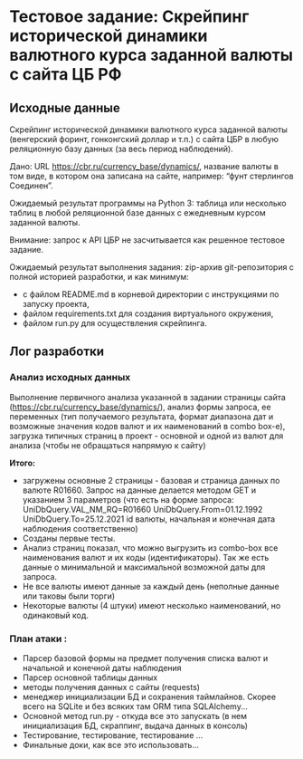# Тестовое задание: Скрейпинг исторической динамики валютного курса заданной валюты с сайта ЦБ РФ

## Исходные данные

Скрейпинг исторической динамики валютного курса заданной валюты (венгерский форинт, гонконгский доллар и т.п.) с сайта ЦБР в любую реляционную базу данных (за весь период наблюдений).

Дано: URL https://cbr.ru/currency_base/dynamics/, название валюты в том виде, в котором она записана на сайте, например: “фунт стерлингов Соединен”.

Ожидаемый результат программы на Python 3: таблица или несколько таблиц в любой реляционной базе данных с ежедневным курсом заданной валюты.

Внимание: запрос к API ЦБР не засчитывается как решенное тестовое задание.

Ожидаемый результат выполнения задания: zip-архив git-репозитория с полной историей разработки, и как минимум:

* с файлом README.md в корневой директории с инструкциями по запуску проекта,
* файлом requirements.txt для создания виртуального окружения,
* файлом run.py для осуществления скрейпинга.

## Лог разработки

### Анализ исходных данных
Выполнение первичного анализа указанной в задании страницы сайта (https://cbr.ru/currency_base/dynamics/), анализ формы запроса, ее переменных 
(тип получаемого результата, формат диапазона дат и возможные значения кодов валют и их наименований в combo box-е),
загрузка типичных страниц в проект - основной и одной из валют для анализа (чтобы не обращаться напрямую к сайту)   

**Итого:** 
* загружены основные 2 страницы - базовая и страница данных по валюте R01660. Запрос на данные делается методом GET и указанием 3 параметров (что есть на форме запроса: UniDbQuery.VAL_NM_RQ=R01660 UniDbQuery.From=01.12.1992 UniDbQuery.To=25.12.2021 id валюты, начальная и конечная дата наблюдения соответственно) 
* Созданы первые тесты. 
* Анализ страниц показал, что можно выгрузить из combo-box все наименования валют и их коды (идентификаторы). Так же есть данные о минимальной и максимальной возможной даты для запроса.
* Не все валюты имеют данные за каждый день (неполные данные или таковы были торги)
* Некоторые валюты (4 штуки) имеют несколько наименований, но одинаковый код.

### План атаки :

* Парсер базовой формы на предмет получения списка валют и начальной и конечной даты наблюдения
* Парсер основной таблицы данных
* методы получения данных с сайты (requests)
* менеджер инициализации БД и сохранения таймлайнов. Скорее всего на SQLite и без всяких там ORM типа SQLAlchemy...
* Основной метод run.py - откуда все это запускать (в нем инициализация БД, скраппинг, выдача данных в консоль)
* Тестирование, тестирование, тестирование ...
* Финальные доки, как все это использовать...




